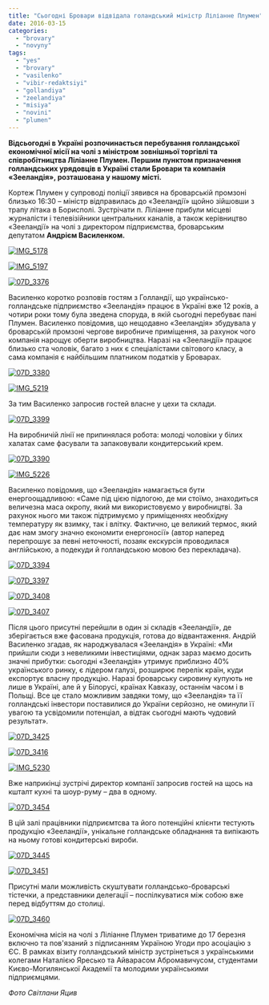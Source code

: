 ```yaml
---
title: "Сьогодні Бровари відвідала голандський міністр Ліліанне Плумен"
date: 2016-03-15
categories: 
  - "brovary"
  - "novyny"
tags: 
  - "yes"
  - "brovary"
  - "vasilenko"
  - "vibir-redaktsiyi"
  - "gollandiya"
  - "zeelandiya"
  - "misiya"
  - "novini"
  - "plumen"
---
```


**Відсьогодні в Україні розпочинається перебування голландської економічної місії на чолі з міністром зовнішньої торгівлі та співробітництва Ліліанне Плумен. Першим пунктом призначення голландських урядовців в Україні стали Бровари та компанія «Зееландія», розташована у нашому місті.**

Кортеж Плумен у супроводі поліції зявився на броварській промзоні близько 16:30 – міністр відправилась до «Зееландії» щойно зійшовши з трапу літака в Борисполі. Зустрічати п. Ліліанне прибули місцеві журналісти і телевізійники центральних каналів, а також керівництво «Зееландії» на чолі з директором підприємства, броварським депутатом **Андрієм Василенком.**

[![IMG_5178](https://mpz.brovary.org/wp-content/uploads/2016/03/IMG_5178.jpg)](https://mpz.brovary.org/wp-content/uploads/2016/03/IMG_5178.jpg)

[![IMG_5197](https://mpz.brovary.org/wp-content/uploads/2016/03/IMG_5197.jpg)](https://mpz.brovary.org/wp-content/uploads/2016/03/IMG_5197.jpg)

[![07D_3376](https://mpz.brovary.org/wp-content/uploads/2016/03/07D_3376.jpg)](https://mpz.brovary.org/wp-content/uploads/2016/03/07D_3376.jpg)

Василенко коротко розповів гостям з Голландії, що українсько-голландське підприємство «Зееландія» працює в Україні вже 12 років, а чотири роки тому була зведена споруда, в якій сьогодні перебуває пані Плумен. Василенко повідомив, що нещодавно «Зееландія» збудувала у броварській промзоні чергове виробниче приміщення, за рахунок чого компанія нарощує оберти виробництва. Наразі на «Зееландії» працює близько ста чоловік, багато з них є спеціалістами світового класу, а сама компанія є найбільшим платником податків у Броварах.

[![07D_3380](https://mpz.brovary.org/wp-content/uploads/2016/03/07D_3380.jpg)](https://mpz.brovary.org/wp-content/uploads/2016/03/07D_3380.jpg)

[![IMG_5219](https://mpz.brovary.org/wp-content/uploads/2016/03/IMG_5219.jpg)](https://mpz.brovary.org/wp-content/uploads/2016/03/IMG_5219.jpg)

За тим Василенко запросив гостей власне у цехи та склади.

[![07D_3399](https://mpz.brovary.org/wp-content/uploads/2016/03/07D_3399.jpg)](https://mpz.brovary.org/wp-content/uploads/2016/03/07D_3399.jpg)

На виробничій лінії не припинялася робота: молоді чоловіки у білих халатах саме фасували та запаковували кондитерський крем.

[![07D_3390](https://mpz.brovary.org/wp-content/uploads/2016/03/07D_3390.jpg)](https://mpz.brovary.org/wp-content/uploads/2016/03/07D_3390.jpg)

[![IMG_5226](https://mpz.brovary.org/wp-content/uploads/2016/03/IMG_5226.jpg)](https://mpz.brovary.org/wp-content/uploads/2016/03/IMG_5226.jpg)

Василенко повідомив, що «Зееландія» намагається бути енергоощадливою: «Саме під цією підлогою, де ми стоїмо, знаходиться величезна маса окропу, який ми використовуємо у виробництві. За рахунок нього ми також підтримуємо у приміщеннях необхідну температуру як взимку, так і влітку. Фактично, це великий термос, який дає нам змогу значно економити енергоносії» (автор наперед перепрошує за певні неточності, позаяк екскурсія проводилася англійською, а подекуди й голландською мовою без перекладача).

[![07D_3394](https://mpz.brovary.org/wp-content/uploads/2016/03/07D_3394.jpg)](https://mpz.brovary.org/wp-content/uploads/2016/03/07D_3394.jpg)

[![07D_3397](https://mpz.brovary.org/wp-content/uploads/2016/03/07D_3397.jpg)](https://mpz.brovary.org/wp-content/uploads/2016/03/07D_3397.jpg)

[![07D_3408](https://mpz.brovary.org/wp-content/uploads/2016/03/07D_3408.jpg)](https://mpz.brovary.org/wp-content/uploads/2016/03/07D_3408.jpg)

[![07D_3407](https://mpz.brovary.org/wp-content/uploads/2016/03/07D_3407.jpg)](https://mpz.brovary.org/wp-content/uploads/2016/03/07D_3407.jpg)

Після цього присутні перейшли в один зі складів «Зееландії», де зберігається вже фасована продукція, готова до відвантаження. Андрій Василенко згадав, як народжувалася «Зееландія» в Україні: «Ми прийшли сюди з невеликими інвестиціями, однак зараз маємо досить значні прибутки: сьогодні «Зееландія» утримує приблизно 40% українського ринку, є лідером галузі, розширює перелік країн, куди експортує власну продукцію. Наразі броварську сировину купують не лише в Україні, але й у Білорусі, країнах Кавказу, останнім часом і в Польщі. Все це стало можливим завдяки тому, що «Зееландія» та її голландські інвестори поставилися до України серйозно, не оминули її увагою та усвідомили потенціал, а відтак сьогодні мають чудовий результат».

[![07D_3425](https://mpz.brovary.org/wp-content/uploads/2016/03/07D_3425.jpg)](https://mpz.brovary.org/wp-content/uploads/2016/03/07D_3425.jpg)

[![07D_3416](https://mpz.brovary.org/wp-content/uploads/2016/03/07D_3416.jpg)](https://mpz.brovary.org/wp-content/uploads/2016/03/07D_3416.jpg)

[![IMG_5230](https://mpz.brovary.org/wp-content/uploads/2016/03/IMG_5230.jpg)](https://mpz.brovary.org/wp-content/uploads/2016/03/IMG_5230.jpg)

Вже наприкінці зустрічі директор компанії запросив гостей на щось на кшталт кухні та шоур-руму – два в одному.

[![07D_3454](https://mpz.brovary.org/wp-content/uploads/2016/03/07D_3454.jpg)](https://mpz.brovary.org/wp-content/uploads/2016/03/07D_3454.jpg)

В цій залі працівники підприємтсва та його потенційні клієнти тестують продукцію «Зееландії», унікальне голландське обладнання та випікають на ньому готові кондитерські вироби.

[![07D_3445](https://mpz.brovary.org/wp-content/uploads/2016/03/07D_3445.jpg)](https://mpz.brovary.org/wp-content/uploads/2016/03/07D_3445.jpg)

[![07D_3451](https://mpz.brovary.org/wp-content/uploads/2016/03/07D_3451.jpg)](https://mpz.brovary.org/wp-content/uploads/2016/03/07D_3451.jpg)

Присутні мали можливість скуштувати голландсько-броварські тістечки, а представники делегації – поспілкуватися між собою вже перед відбуттям до столиці.

[![07D_3460](https://mpz.brovary.org/wp-content/uploads/2016/03/07D_3460.jpg)](https://mpz.brovary.org/wp-content/uploads/2016/03/07D_3460.jpg)

Економічна місія на чолі з Ліліанне Плумен триватиме до 17 березня включно та пов'язаний з підписанням Україною Угоди про асоціацію з ЄС. В рамках візиту голландський міністр зустрінеться з українськими колегами Наталією Яресько та Айварасом Абромавичусом, студентами Києво-Могилянської Академії та молодими українськими підприємцями.

_Фото Світлани Яцив_
